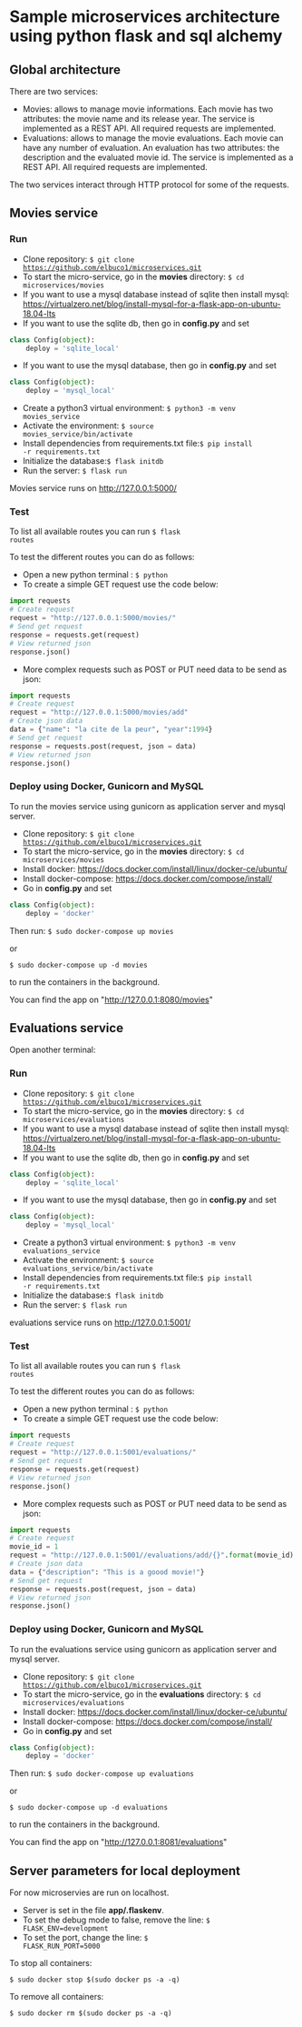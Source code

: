 # Sample microservices architecture using python flask and sql alchemy

## Global architecture

There are two services:
* Movies: allows to manage movie informations. Each movie has two attributes: the movie name and its release year. The service is implemented as a REST API. All required requests are implemented.
* Evaluations: allows to manage the movie evaluations. Each movie can have any number of evaluation. An evaluation has two attributes: the description and the evaluated movie id. The service is implemented as a REST API. All required requests are implemented.

The two services interact through HTTP protocol for some of the requests.

## Movies service

### Run
* Clone repository: <code>$ git clone https://github.com/elbuco1/microservices.git</code>
* To start the micro-service, go in the **movies** directory: <code>$ cd microservices/movies</code>
* If you want to use a mysql database instead of sqlite then install mysql: https://virtualzero.net/blog/install-mysql-for-a-flask-app-on-ubuntu-18.04-lts
* If you want to use the sqlite db, then go in **config.py** and set
```python
class Config(object):
    deploy = 'sqlite_local'
```
* If you want to use the mysql database, then go in **config.py** and set
```python
class Config(object):
    deploy = 'mysql_local'
```
* Create a python3 virtual environment: <code>$ python3 -m venv movies_service</code>
* Activate the environment: <code>$ source movies_service/bin/activate</code>
* Install dependencies from requirements.txt file:<code>$ pip install -r requirements.txt</code>
* Initialize the database:<code>$ flask initdb</code>
* Run the server: <code>$ flask run</code>

Movies service runs on http://127.0.0.1:5000/

### Test
To list all available routes you can run <code>$ flask routes</code>

To test the different routes you can do as follows:
* Open a new python terminal : <code>$ python</code>
* To create a simple GET request use the code below:
```python
import requests
# Create request
request = "http://127.0.0.1:5000/movies/"
# Send get request
response = requests.get(request)
# View returned json
response.json()
```
* More complex requests such as POST or PUT need data to be send as json:
```python
import requests
# Create request
request = "http://127.0.0.1:5000/movies/add"
# Create json data
data = {"name": "la cite de la peur", "year":1994}
# Send get request
response = requests.post(request, json = data)
# View returned json
response.json()
```
### Deploy using Docker,  Gunicorn and MySQL
To run the movies service using  gunicorn as application server
and mysql server. 
* Clone repository: <code>$ git clone https://github.com/elbuco1/microservices.git</code>
* To start the micro-service, go in the **movies** directory: <code>$ cd microservices/movies</code>
* Install docker: https://docs.docker.com/install/linux/docker-ce/ubuntu/
* Install docker-compose: https://docs.docker.com/compose/install/
* Go in **config.py** and set
```python
class Config(object):
    deploy = 'docker'
```
Then run:
<code>$ sudo docker-compose up movies </code>

or 

<code>$ sudo docker-compose up -d movies </code> 

to run the containers in the background.

You can find the app on "http://127.0.0.1:8080/movies"


## Evaluations service
Open another terminal:
### Run
* Clone repository: <code>$ git clone https://github.com/elbuco1/microservices.git</code>
* To start the micro-service, go in the **movies** directory: <code>$ cd microservices/evaluations</code>
* If you want to use a mysql database instead of sqlite then install mysql: https://virtualzero.net/blog/install-mysql-for-a-flask-app-on-ubuntu-18.04-lts
* If you want to use the sqlite db, then go in **config.py** and set
```python
class Config(object):
    deploy = 'sqlite_local'
```
* If you want to use the mysql database, then go in **config.py** and set
```python
class Config(object):
    deploy = 'mysql_local'
```
* Create a python3 virtual environment: <code>$ python3 -m venv evaluations_service</code>
* Activate the environment: <code>$ source evaluations_service/bin/activate</code>
* Install dependencies from requirements.txt file:<code>$ pip install -r requirements.txt</code>
* Initialize the database:<code>$ flask initdb</code>
* Run the server: <code>$ flask run</code>

evaluations service runs on http://127.0.0.1:5001/

### Test
To list all available routes you can run <code>$ flask routes</code>

To test the different routes you can do as follows:
* Open a new python terminal : <code>$ python</code>
* To create a simple GET request use the code below:
```python
import requests
# Create request
request = "http://127.0.0.1:5001/evaluations/"
# Send get request
response = requests.get(request)
# View returned json
response.json()
```
* More complex requests such as POST or PUT need data to be send as json:
```python
import requests
# Create request
movie_id = 1
request = "http://127.0.0.1:5001//evaluations/add/{}".format(movie_id)
# Create json data
data = {"description": "This is a goood movie!"}
# Send get request
response = requests.post(request, json = data)
# View returned json
response.json()
```

### Deploy using Docker,  Gunicorn and MySQL
To run the evaluations service using  gunicorn as application server
and mysql server. 
* Clone repository: <code>$ git clone https://github.com/elbuco1/microservices.git</code>
* To start the micro-service, go in the **evaluations** directory: <code>$ cd microservices/evaluations</code>
* Install docker: https://docs.docker.com/install/linux/docker-ce/ubuntu/
* Install docker-compose: https://docs.docker.com/compose/install/
* Go in **config.py** and set
```python
class Config(object):
    deploy = 'docker'
```
Then run:
<code>$ sudo docker-compose up evaluations </code>

or 

<code>$ sudo docker-compose up -d evaluations </code> 

to run the containers in the background.

You can find the app on "http://127.0.0.1:8081/evaluations"



## Server parameters for local deployment
For now microservies are run on localhost.
* Server is set in the file **app/.flaskenv**.
* To set the debug mode to false, remove the line: <code>$ FLASK_ENV=development</code>
* To set the port, change the line: <code>$ FLASK_RUN_PORT=5000</code>





To stop all containers:

<code>$ sudo docker stop $(sudo docker ps -a -q)</code> 

To remove all containers:

<code>$ sudo docker rm $(sudo docker ps -a -q)</code> 
